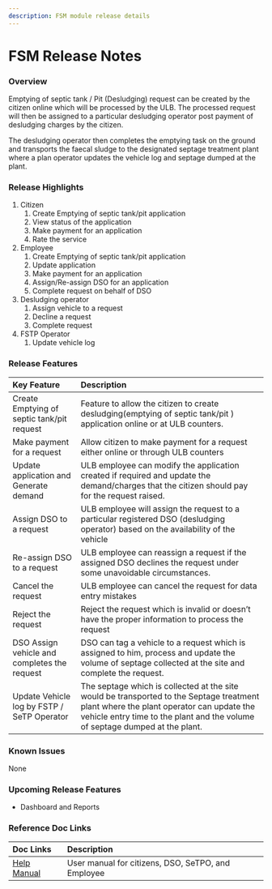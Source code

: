 ```yaml
---
description: FSM module release details
---
```


# FSM Release Notes

### Overview <a id="Overview"></a>

Emptying of septic tank / Pit \(Desludging\) request can be created by the citizen online which will be processed by the ULB. The processed request will then be assigned to a particular desludging operator post payment of desludging charges by the citizen.

The desludging operator then completes the emptying task on the ground and transports the faecal sludge to the designated septage treatment plant where a plan operator updates the vehicle log and septage dumped at the plant.

### Release Highlights <a id="Release-Highlights"></a>

1. Citizen
   1. Create Emptying of septic tank/pit application
   2. View status of the application
   3. Make payment for an application
   4. Rate the service
2. Employee
   1. Create Emptying of septic tank/pit application
   2. Update application
   3. Make payment for an application
   4. Assign/Re-assign DSO for an application
   5. Complete request on behalf of DSO
3. Desludging operator
   1. Assign vehicle to a request
   2. Decline a request
   3. Complete request
4. FSTP Operator
   1. Update vehicle log

### Release Features <a id="Release-Features"></a>

| **Key Feature** | **Description** |
| :--- | :--- |
| Create Emptying of septic tank/pit request | Feature to allow the citizen to create desludging\(emptying of septic tank/pit \) application online or at ULB counters. |
| Make payment for a request | Allow citizen to make payment for a request either online or through ULB counters |
| Update application and Generate demand | ULB employee can modify the application created if required and update the demand/charges that the citizen should pay for the request raised. |
| Assign DSO to a request | ULB employee will assign the request to a particular registered DSO \(desludging operator\) based on the availability of the vehicle |
| Re-assign DSO to a request | ULB employee can reassign a request if the assigned DSO declines the request under some unavoidable circumstances. |
| Cancel the request | ULB employee can cancel the request for data entry mistakes |
| Reject the request | Reject the request which is invalid or doesn’t have the proper information to process the request |
| DSO Assign vehicle and completes the request | DSO can tag a vehicle to a request which is assigned to him, process and update the volume of septage collected at the site and complete the request. |
| Update Vehicle log by FSTP / SeTP Operator | The septage which is collected at the site would be transported to the Septage treatment plant where the plant operator can update the vehicle entry time to the plant and the volume of septage dumped at the plant. |

### Known Issues <a id="Known-Issues"></a>

 None

### Upcoming Release Features <a id="Upcoming-Release-Features"></a>

* Dashboard and Reports

### Reference Doc Links <a id="Reference-Doc-Links"></a>

| **Doc Links** | **Description** |
| :--- | :--- |
|  [ Help Manual](../modules/faecal-sludge-management-fsm/fsm-user-manual/) | User manual for citizens, DSO, SeTPO, and Employee |

